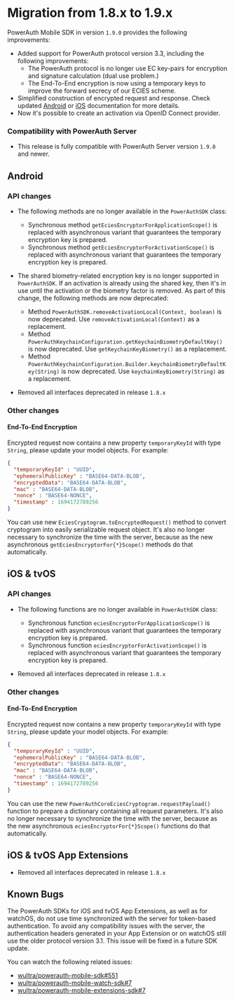 # Migration from 1.8.x to 1.9.x

PowerAuth Mobile SDK in version `1.9.0` provides the following improvements:

- Added support for PowerAuth protocol version 3.3, including the following improvements:
  - The PowerAuth protocol is no longer use EC key-pairs for encryption and signature calculation (dual use problem.)
  - The End-To-End encryption is now using a temporary keys to improve the forward secrecy of our ECIES scheme.
- Simplified construction of encrypted request and response. Check updated [Android](PowerAuth-SDK-for-Android.md#end-to-end-encryption) or [iOS](PowerAuth-SDK-for-iOS.md#end-to-end-encryption) documentation for more details.
- Now it's possible to create an activation via OpenID Connect provider.

### Compatibility with PowerAuth Server

- This release is fully compatible with PowerAuth Server version `1.9.0` and newer.

## Android

### API changes

- The following methods are no longer available in the `PowerAuthSDK` class:
  - Synchronous method `getEciesEncryptorForApplicationScope()` is replaced with asynchronous variant that guarantees the temporary encryption key is prepared.
  - Synchronous method `getEciesEncryptorForActivationScope()` is replaced with asynchronous variant that guarantees the temporary encryption key is prepared.

- The shared biometry-related encryption key is no longer supported in `PowerAuthSDK`. If an activation is already using the shared key, then it's in use until the activation or the biometry factor is removed. As part of this change, the following methods are now deprecated:
  - Method `PowerAuthSDK.removeActivationLocal(Context, boolean)` is now deprecated. Use `removeActivationLocal(Context)` as a replacement.
  - Method `PowerAuthKeychainConfiguration.getKeychainBiometryDefaultKey()` is now deprecated. Use `getKeychainKeyBiometry()` as a replacement.
  - Method `PowerAuthKeychainConfiguration.Builder.keychainBiometryDefaultKey(String)` is now deprecated. Use `keychainKeyBiometry(String)` as a replacement.
  
- Removed all interfaces deprecated in release `1.8.x`

### Other changes

#### End-To-End Encryption

Encrypted request now contains a new property `temporaryKeyId` with type `String`, please update your model objects. For example:

```json
{
  "temporaryKeyId" : "UUID",
  "ephemeralPublicKey" : "BASE64-DATA-BLOB",
  "encryptedData": "BASE64-DATA-BLOB",
  "mac" : "BASE64-DATA-BLOB",
  "nonce" : "BASE64-NONCE",
  "timestamp" : 1694172789256
}
```

You can use new `EciesCryptogram.toEncryptedRequest()` method to convert cryptogram into easily serializable request object. It's also no longer necessary to synchronize the time with the server, because as the new asynchronous `getEciesEncryptorFor{*}Scope()` methods do that automatically.

## iOS & tvOS

### API changes

- The following functions are no longer available in `PowerAuthSDK` class:
  - Synchronous function `eciesEncryptorForApplicationScope()` is replaced with asynchronous variant that guarantees the temporary encryption key is prepared.
  - Synchronous function `eciesEncryptorForActivationScope()` is replaced with asynchronous variant that guarantees the temporary encryption key is prepared.

- Removed all interfaces deprecated in release `1.8.x`

### Other changes

#### End-To-End Encryption

Encrypted request now contains a new property `temporaryKeyId` with type `String`, please update your model objects. For example:

```json
{
  "temporaryKeyId" : "UUID",
  "ephemeralPublicKey" : "BASE64-DATA-BLOB",
  "encryptedData": "BASE64-DATA-BLOB",
  "mac" : "BASE64-DATA-BLOB",
  "nonce" : "BASE64-NONCE",
  "timestamp" : 1694172789256
}
```

You can use the new `PowerAuthCoreEciesCryptogram.requestPayload()` function to prepare a dictionary containing all request parameters. It's also no longer necessary to synchronize the time with the server, because as the new asynchronous `eciesEncryptorFor{*}Scope()` functions do that automatically.

## iOS & tvOS App Extensions

- Removed all interfaces deprecated in release `1.8.x`

## Known Bugs

The PowerAuth SDKs for iOS and tvOS App Extensions, as well as for watchOS, do not use time synchronized with the server for token-based authentication. To avoid any compatibility issues with the server, the authentication headers generated in your App Extension or on watchOS still use the older protocol version 3.1. This issue will be fixed in a future SDK update.

You can watch the following related issues:

- [wultra/powerauth-mobile-sdk#551](https://github.com/wultra/powerauth-mobile-sdk/issues/551)
- [wultra/powerauth-mobile-watch-sdk#7](https://github.com/wultra/powerauth-mobile-watch-sdk/issues/7)
- [wultra/powerauth-mobile-extensions-sdk#7](https://github.com/wultra/powerauth-mobile-extensions-sdk/issues/7)